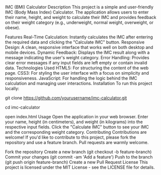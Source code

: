 IMC (BMI) Calculator
Description
This project is a simple and user-friendly IMC (Body Mass Index) Calculator. The application allows users to enter their name, height, and weight to calculate their IMC and provides feedback on their weight category (e.g., underweight, normal weight, overweight, or obese).

Features
Real-Time Calculation: Instantly calculates the IMC after entering the required data and clicking the "Calculate IMC" button.
Responsive Design: A clean, responsive interface that works well on both desktop and mobile devices.
Dynamic Feedback: Displays the IMC result along with a message indicating the user's weight category.
Error Handling: Provides clear error messages if any input fields are left empty or contain invalid data.
Technologies Used
HTML5: For structuring the content of the web page.
CSS3: For styling the user interface with a focus on simplicity and responsiveness.
JavaScript: For handling the logic behind the IMC calculation and managing user interactions.
Installation
To run this project locally:

git clone https://github.com/yourusername/imc-calculator.git

cd imc-calculator

open index.html
Usage
Open the application in your web browser.
Enter your name, height (in centimeters), and weight (in kilograms) into the respective input fields.
Click the "Calculate IMC" button to see your IMC and the corresponding weight category.
Contributing
Contributions are welcome! If you'd like to contribute to this project, please fork the repository and use a feature branch. Pull requests are warmly welcome.

Fork the repository
Create a new branch (git checkout -b feature-branch)
Commit your changes (git commit -am 'Add a feature')
Push to the branch (git push origin feature-branch)
Create a new Pull Request
License
This project is licensed under the MIT License - see the LICENSE file for details.

